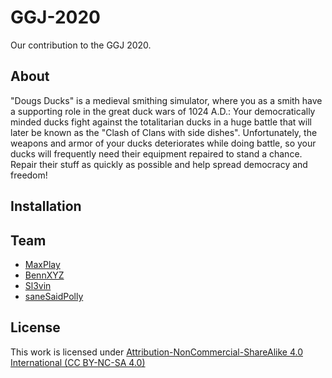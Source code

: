 # GGJ-2020
Our contribution to the GGJ 2020.

## About
"Dougs Ducks" is a medieval smithing simulator, where you as a smith have a supporting role in the great duck wars of 1024 A.D.: Your democratically minded ducks fight against the totalitarian ducks in a huge battle that will later be known as the "Clash of Clans with side dishes". Unfortunately, the weapons and armor of your ducks deteriorates while doing battle, so your ducks will frequently need their equipment repaired to stand a chance. Repair their stuff as quickly as possible and help spread democracy and freedom!

## Installation

## Team

* [MaxPlay](https://github.com/MaxPlay)
* [BennXYZ](https://github.com/BennXYZ)
* [Sl3vin](https://github.com/Sl3vin)
* [saneSaidPolly](https://github.com/saneSaidPolly)






## License

This work is licensed under [Attribution-NonCommercial-ShareAlike 4.0 International (CC BY-NC-SA 4.0)](https://creativecommons.org/licenses/by-nc-sa/4.0/)
